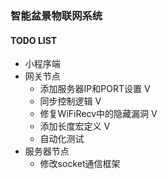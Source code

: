 ### 智能盆景物联网系统
#### TODO LIST
+ 小程序端
+ 网关节点
	+ 添加服务器IP和PORT设置 V
	+ 同步控制逻辑 V
	+ 修复WiFiRecv中的隐藏漏洞 V
	+ 添加长度宏定义 V
	+ 自动化测试
+ 服务器节点
	+ 修改socket通信框架
